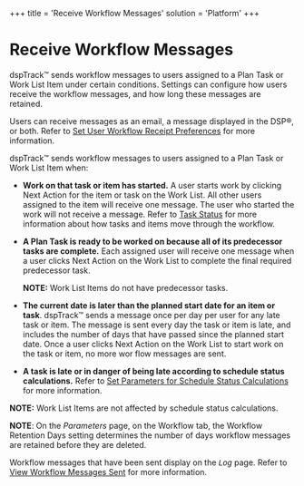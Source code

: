 +++
title = 'Receive Workflow Messages'
solution = 'Platform'
+++

# Receive Workflow Messages

dspTrack™ sends workflow messages to users assigned to a Plan Task or
Work List Item under certain conditions. Settings can configure how
users receive the workflow messages, and how long these messages are
retained.

Users can receive messages as an email, a message displayed in the DSP®,
or both. Refer to [Set User Workflow Receipt
Preferences](Set_User_Workflow_Receipt_Preferences.htm) for more
information.

dspTrack™ sends workflow messages to users assigned to a Plan Task or
Work List Item when:

  - **Work on that task or item has started.** A user starts work by
    clicking Next Action for the item or task on the Work List. All
    other users assigned to the item will receive one message. The user
    who started the work will not receive a message. Refer to [Task
    Status](../Page_Desc/Task_Status1.htm) for more information about
    how tasks and items move through the workflow.

  - **A Plan Task is ready to be worked on because all of its
    predecessor tasks are complete.** Each assigned user will receive
    one message when a user clicks Next Action on the Work List to
    complete the final required predecessor task.
    
    **NOTE:** Work List Items do not have predecessor tasks.

  - **The current date is later than the planned start date for an item
    or task**. dspTrack™ sends a message once per day per user for any
    late task or item. The message is sent every day the task or item is
    late, and includes the number of days that have passed since the
    planned start date. Once a user clicks Next Action on the Work List
    to start work on the task or item, no more wor flow messages are
    sent.

  - <span>**A task is late or in danger of being late according to
    schedule status calculations.** Refer to [Set Parameters for
    Schedule Status
    Calculations](Set_Parameters_for_Schedule_Status_Calculation.htm)
    for more information.</span>

<span style="font-weight: bold;">NOTE</span>**:** Work List Items are
not affected by schedule status calculations.

**NOTE**: On the *Parameters* page, on the Workflow tab, the Workflow
Retention Days setting determines the number of days workflow messages
are retained before they are deleted.

Workflow messages that have been sent display on the
*<span style="font-size: 10.0pt;">Log</span>* page. Refer to [View
Workflow Messages Sent](View_Workflow_Messages_Sent.htm) for more
information.
